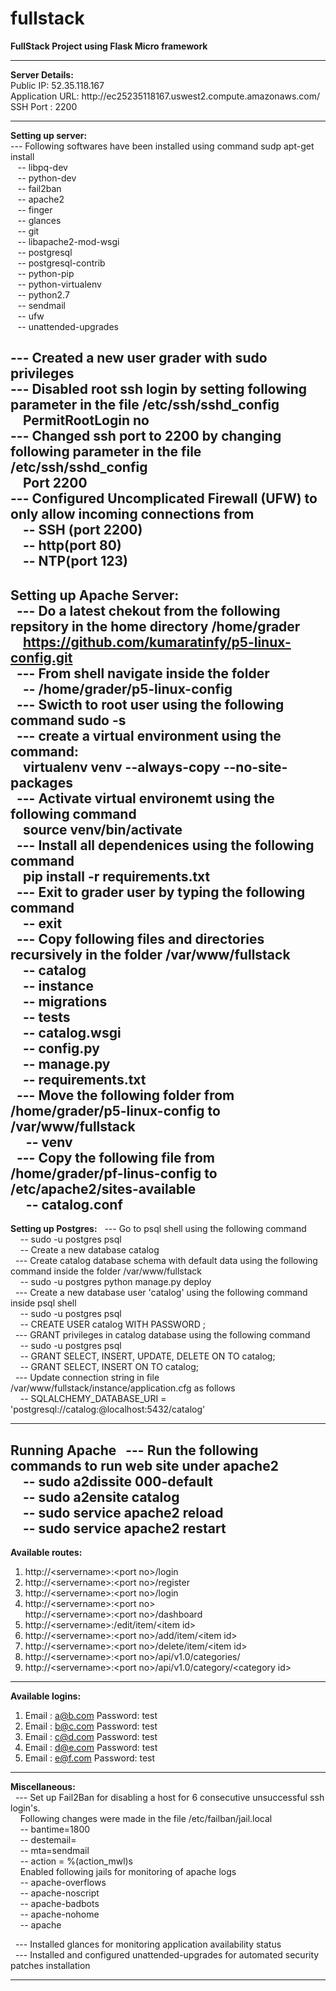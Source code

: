 # fullstack

<b>FullStack Project using Flask Micro framework</b>  
  
-------------------------------------------------------------------------------------------------------  
<b>Server Details:</b>  
Public IP: 52.35.118.167  
Application URL: http://ec2­52­35­118­167.us­west­2.compute.amazonaws.com/   
SSH Port : 2200  
  
-------------------------------------------------------------------------------------------------------  
<b>Setting up server:</b>  
   ---  Following softwares have been installed using command sudp apt-get install <package name>   
   &nbsp;&nbsp; -- libpq-dev    
   &nbsp;&nbsp;	-- python-dev  
   &nbsp;&nbsp;	-- fail2ban  
   &nbsp;&nbsp;	-- apache2  
   &nbsp;&nbsp;	-- finger  
   &nbsp;&nbsp;	-- glances  
   &nbsp;&nbsp;	-- git  
   &nbsp;&nbsp;	-- libapache2-mod-wsgi    
   &nbsp;&nbsp;	-- postgresql  
   &nbsp;&nbsp;	-- postgresql-contrib  
   &nbsp;&nbsp;	-- python-pip  
   &nbsp;&nbsp;	-- python-virtualenv  
   &nbsp;&nbsp;	-- python2.7  
   &nbsp;&nbsp;	-- sendmail  
   &nbsp;&nbsp;	-- ufw  
   &nbsp;&nbsp;	-- unattended-upgrades  
    
  --- Created a new user grader with sudo privileges  
  --- Disabled root ssh login by setting following parameter in the file /etc/ssh/sshd_config  
          &nbsp;&nbsp;&nbsp;&nbsp;PermitRootLogin no  
  --- Changed ssh port to 2200 by changing following parameter in the file /etc/ssh/sshd_config  
          &nbsp;&nbsp;&nbsp;&nbsp;Port 2200  
  --- Configured Uncomplicated Firewall (UFW) to only allow incoming connections from  
         &nbsp;&nbsp;&nbsp;&nbsp;-- SSH (port 2200)    
	 &nbsp;&nbsp;&nbsp;&nbsp;-- http(port 80)  
	 &nbsp;&nbsp;&nbsp;&nbsp;-- NTP(port 123)  
-----------------------------------------------------------------------------------------------------------  
<b>Setting up Apache Server:</b>  
   &nbsp;&nbsp;--- Do a latest chekout from the following repsitory in the home directory /home/grader   
           &nbsp;&nbsp;&nbsp;&nbsp;https://github.com/kumaratinfy/p5-linux-config.git  
   &nbsp;&nbsp;--- From shell navigate inside the folder  
       &nbsp;&nbsp;&nbsp;&nbsp;-- /home/grader/p5-linux-config  
   &nbsp;&nbsp;--- Swicth to root user using the following command sudo -s  
   &nbsp;&nbsp;--- create a virtual environment using the command:  
           &nbsp;&nbsp;&nbsp;&nbsp;virtualenv venv --always-copy --no-site-packages  
   &nbsp;&nbsp;--- Activate virtual environemt using the following command  
           &nbsp;&nbsp;&nbsp;&nbsp;source venv/bin/activate  
   &nbsp;&nbsp;--- Install all dependenices using the following command  
           &nbsp;&nbsp;&nbsp;&nbsp;pip install -r requirements.txt  
   &nbsp;&nbsp;--- Exit to grader user by typing the following command  
       &nbsp;&nbsp;&nbsp;&nbsp;-- exit  
   &nbsp;&nbsp;--- Copy following files and directories recursively in the folder /var/www/fullstack  
       &nbsp;&nbsp;&nbsp;&nbsp;-- catalog  
       &nbsp;&nbsp;&nbsp;&nbsp;-- instance  
       &nbsp;&nbsp;&nbsp;&nbsp;-- migrations  
       &nbsp;&nbsp;&nbsp;&nbsp;-- tests  
       &nbsp;&nbsp;&nbsp;&nbsp;-- catalog.wsgi  
       &nbsp;&nbsp;&nbsp;&nbsp;-- config.py  
       &nbsp;&nbsp;&nbsp;&nbsp;-- manage.py  
       &nbsp;&nbsp;&nbsp;&nbsp;-- requirements.txt  
   &nbsp;&nbsp;--- Move the following folder from /home/grader/p5-linux-config to /var/www/fullstack  
       &nbsp;&nbsp;&nbsp;&nbsp; -- venv  
   &nbsp;&nbsp;--- Copy the following file from /home/grader/pf-linus-config to /etc/apache2/sites-available  
       &nbsp;&nbsp;&nbsp;&nbsp; -- catalog.conf       
---------------------------------------------------------------------------------------------------------------  
<b>Setting up Postgres:</b>
  &nbsp;&nbsp;--- Go to psql shell using the following command  
      &nbsp;&nbsp;&nbsp;&nbsp;-- sudo -u postgres psql  
      &nbsp;&nbsp;&nbsp;&nbsp;-- Create a new database catalog  
  &nbsp;&nbsp;--- Create catalog database schema with default data using the following command inside the folder /var/www/fullstack  
      &nbsp;&nbsp;&nbsp;&nbsp;-- sudo -u postgres python manage.py deploy  
  &nbsp;&nbsp;--- Create a new database user 'catalog' using the following command inside psql shell    
      &nbsp;&nbsp;&nbsp;&nbsp;-- sudo -u postgres psql  
      &nbsp;&nbsp;&nbsp;&nbsp;-- CREATE USER catalog WITH PASSWORD <password>;   
  &nbsp;&nbsp;--- GRANT privileges in catalog database using the  following command  
      &nbsp;&nbsp;&nbsp;&nbsp;-- sudo -u postgres psql  
      &nbsp;&nbsp;&nbsp;&nbsp;-- GRANT SELECT, INSERT, UPDATE, DELETE  ON <tablename> TO catalog;  
      &nbsp;&nbsp;&nbsp;&nbsp;-- GRANT SELECT, INSERT  ON <indexes> TO catalog;  
   &nbsp;&nbsp;--- Update connection string in file /var/www/fullstack/instance/application.cfg as follows   
      &nbsp;&nbsp;&nbsp;&nbsp;-- SQLALCHEMY_DATABASE_URI = 'postgresql://catalog:<password>@localhost:5432/catalog'   
      
---------------------------------------------------------------------------------------------------------------  
<b>Running Apache</b>
  &nbsp;&nbsp;---  Run the following commands to run web site under apache2  
      &nbsp;&nbsp;&nbsp;&nbsp;-- sudo a2dissite 000-default  
      &nbsp;&nbsp;&nbsp;&nbsp;-- sudo a2ensite catalog  
      &nbsp;&nbsp;&nbsp;&nbsp;-- sudo service apache2 reload  
      &nbsp;&nbsp;&nbsp;&nbsp;-- sudo service apache2 restart  
---------------------------------------------------------------------------------------------------------------  
<b>Available routes:</b>  
1) http://\<servername\>:\<port no\>/login  
2) http://\<servername\>:\<port no\>/register  
3) http://\<servername\>:\<port no\>/login  
4) http://\<servername\>:\<port no\>  
   http://\<servername\>:\<port no\>/dashboard  
5) http://\<servername\>:<port no>/edit/item/\<item id\>  
6) http://\<servername\>:\<port no\>/add/item/\<item id\>  
7) http://\<servername\>:\<port no\>/delete/item/\<item id\>  
8) http://\<servername\>:\<port no\>/api/v1.0/categories/  
9) http://\<servername\>:\<port no\>/api/v1.0/category/\<category id\>  
  
---------------------------------------------------------------------------------------------------------------    
<b>Available logins:</b>    
1) Email : a@b.com Password: test  
2) Email : b@c.com Password: test  
3) Email : c@d.com Password: test  
4) Email : d@e.com Password: test  
5) Email : e@f.com Password: test  
  
-----------------------------------------------------------------------------------------------------------------    
<b> Miscellaneous:</b>  
 &nbsp;&nbsp;--- Set up Fail2Ban for disabling a host for 6 consecutive unsuccessful ssh login's.   
     &nbsp;&nbsp;&nbsp;&nbsp;Following changes were made in the file /etc/failban/jail.local  
     &nbsp;&nbsp;&nbsp;&nbsp;-- bantime=1800  
     &nbsp;&nbsp;&nbsp;&nbsp;-- destemail=<My email address>  
     &nbsp;&nbsp;&nbsp;&nbsp;-- mta=sendmail  
     &nbsp;&nbsp;&nbsp;&nbsp;-- action = %(action_mwl)s  
     &nbsp;&nbsp;&nbsp;&nbsp;Enabled following jails for monitoring of apache logs  
     &nbsp;&nbsp;&nbsp;&nbsp;-- apache-overflows  
     &nbsp;&nbsp;&nbsp;&nbsp;-- apache-noscript  
     &nbsp;&nbsp;&nbsp;&nbsp;-- apache-badbots  
     &nbsp;&nbsp;&nbsp;&nbsp;-- apache-nohome  
     &nbsp;&nbsp;&nbsp;&nbsp;-- apache  
  
 &nbsp;&nbsp;--- Installed glances for monitoring application availability status  
 &nbsp;&nbsp;--- Installed and configured unattended-upgrades for automated security patches installation  
  
-----------------------------------------------------------------------------------------------------------------    

